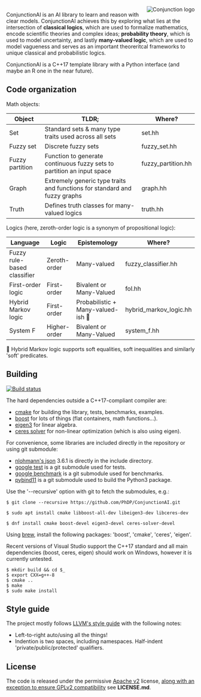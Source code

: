 <img src='http://phdp.github.io/images/cj-200.png' alt='Conjunction logo' align='right'/>

ConjunctionAI is an AI library to learn and reason with clear models.
ConjunctionAI achieves this by exploring what lies at the intersection of
**classical logics**, which are used to formalize mathematics, encode scientific
theories and complex ideas; **probability theory**, which is used to model
uncertainty, and lastly **many-valued logic**, which are used to model vagueness
and serves as an important theoreritcal frameworks to unique classical and
probabilistic logics.

ConjunctionAI is a C++17 template library with a Python interface (and maybe an
R one in the near future).

## Code organization

Math objects:

| Object          | TLDR;                                                     | Where? |
| --------------- | --------------------------------------------------------- | ------ |
| Set             | Standard sets & many type traits used across all sets     | set.hh |
| Fuzzy set       | Discrete fuzzy sets                                       | fuzzy_set.hh |
| Fuzzy partition | Function to generate continuous fuzzy sets to partition an input space | fuzzy_partition.hh |
| Graph           | Extremely generic type traits and functions for standard and fuzzy graphs | graph.hh |
| Truth           | Defines truth classes for many-valued logics              | truth.hh |

Logics (here, zeroth-order logic is a synonym of propositional logic):

| Language                    | Logic         | Epistemology                              | Where?                     |
| --------------------------- | ------------- | ----------------------------------------- | -------------------------- |
| Fuzzy rule-based classifier | Zeroth-order  | Many-valued                               | fuzzy_classifier.hh        |
| First-order logic           | First-order   | Bivalent or Many-Valued                   | fol.hh                     |
| Hybrid Markov logic         | First-order   | Probabilistic + Many-valued-ish :star2:   | hybrid_markov_logic.hh     |
| System F                    | Higher-order  | Bivalent or Many-Valued                   | system_f.hh                |

:star2: Hybrid Markov logic supports soft equalities, soft inequalities and similarly 'soft'
predicates.

## Building
[![Build status](https://travis-ci.org/PhDP/ConjunctionAI.svg?branch=master)](https://travis-ci.org/PhDP/ConjunctionAI)

The hard dependencies outside a C++17-compliant compiler are:

* [cmake](https://cmake.org/) for building the library, tests, benchmarks, examples.
* [boost](https://www.boost.org/) for lots of things (flat containers, math functions...).
* [eigen3](http://eigen.tuxfamily.org/) for linear algebra.
* [ceres solver](http://ceres-solver.org/) for non-linear optimization (which is also using eigen).

For convenience, some libraries are included directly in the repository or using git submodule:

* [nlohmann's json](https://github.com/nlohmann/json) 3.6.1 is directly in the include directory.
* [google test](https://github.com/google/googletest/) is a git submodule used for tests.
* [google benchmark](https://github.com/google/benchmark/) is a git submodule used for benchmarks.
* [pybind11](https://github.com/pybind/pybind11/) is a git submodule used to build the Python3 package.

Use the '--recursive' option with git to fetch the submodules, e.g.:

    $ git clone --recursive https://github.com/PhDP/ConjunctionAI.git

    $ sudo apt install cmake libboost-all-dev libeigen3-dev libceres-dev

    $ dnf install cmake boost-devel eigen3-devel ceres-solver-devel

Using [brew](https://brew.sh/), install the following packages: 'boost',
'cmake', 'ceres', 'eigen'.

Recent versions of Visual Studio support the C++17 standard and all main dependencies (boost,
ceres, eigen) should work on Windows, however it is currently untested.

    $ mkdir build && cd $_
    $ export CXX=g++-8
    $ cmake ..
    $ make
    $ sudo make install

## Style guide

The project mostly follows [LLVM's style guide](https://llvm.org/docs/CodingStandards.html) with the
following notes:

* Left-to-right auto/using all the things!
* Indention is two spaces, including namespaces. Half-indent 'private/public/protected' qualifiers.

## License

The code is released under the permissive [Apache v2](http://www.apache.org/licenses/LICENSE-2.0)
license, [along with an exception to ensure GPLv2 compatibility](https://lwn.net/Articles/701155/) see
**LICENSE.md**.
